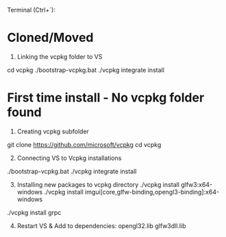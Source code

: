Terminal (Ctrl+`):


# Cloned/Moved
1. Linking the vcpkg folder to VS

cd vcpkg
./bootstrap-vcpkg.bat
./vcpkg integrate install



# First time install - No vcpkg folder found
1. Creating vcpkg subfolder

git clone https://github.com/microsoft/vcpkg
cd vcpkg


2. Connecting VS to Vcpkg installations

./bootstrap-vcpkg.bat
./vcpkg integrate install


3. Installing new packages to vcpkg directory
./vcpkg install glfw3:x64-windows
./vcpkg install imgui[core,glfw-binding,opengl3-binding]:x64-windows

./vcpkg install grpc


4. Restart VS & Add to dependencies:
opengl32.lib
glfw3dll.lib